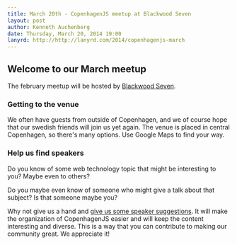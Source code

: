 ```yaml
---
title: March 20th - CopenhagenJS meetup at Blackwood Seven
layout: post
author: Kenneth Auchenberg
date: Thursday, March 20, 2014 19:00
lanyrd: http://http://lanyrd.com/2014/copenhagenjs-march
---
```


<h2>Welcome to our March meetup</h2>

The february meetup will be hosted by [Blackwood Seven](http://blackwoodseven.com/).


<h3>Getting to the venue</h3>

We often have guests from outside of Copenhagen, and we of course hope that our swedish friends will join us yet again. The venue is placed in central Copenhagen, so there's many options. Use Google Maps to find your way.

<h3>Help us find speakers</h3>

Do you know of some web technology topic that might be interesting to you? Maybe even to others?

Do you maybe even know of someone who might give a talk about that subject? Is that someone maybe you?

Why not give us a hand and [give us some speaker suggestions](http://copenhagenjs.dk/upcoming/). It will make the organization of CopenhagenJS easier and will keep the content interesting and diverse. This is a way that you can contribute to making our community great. We appreciate it!

